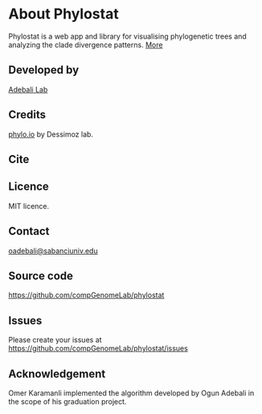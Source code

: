 # 

# About Phylostat

Phylostat is a web app and library for visualising phylogenetic trees and analyzing the clade divergence patterns. [More]( "./help.html")

## Developed by

[Adebali Lab](adebalilab.org)

## Credits

[phylo.io](phylo.io) by Dessimoz lab.

## Cite


## Licence

MIT licence.

## Contact

oadebali@sabanciuniv.edu

## Source code 

https://github.com/compGenomeLab/phylostat

## Issues

Please create your issues at https://github.com/compGenomeLab/phylostat/issues

## Acknowledgement

Omer Karamanli implemented the algorithm developed by Ogun Adebali in the scope of his graduation project.